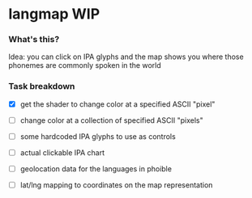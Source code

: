 # langmap WIP

### What's this?

Idea: you can click on IPA glyphs and the map shows you where those phonemes are commonly spoken in the world

### Task breakdown
- [x] get the shader to change color at a specified ASCII "pixel"
- [ ] change color at a collection of specified ASCII "pixels"
- [ ] some hardcoded IPA glyphs to use as controls

- [ ] actual clickable IPA chart
- [ ] geolocation data for the languages in phoible
- [ ] lat/lng mapping to coordinates on the map representation
